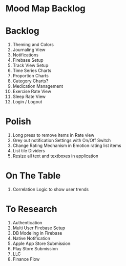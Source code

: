 # Mood Map Backlog

# Backlog

1. Theming and Colors
2. Journaling View
3. Notifications
4. Firebase Setup
5. Track View Setup
6. Time Series Charts
7. Proportion Charts
8. Category Charts?
9. Medication Management
10. Exercise Rate View
11. Sleep Rate View
12. Login / Logout

# Polish

1. Long press to remove items in Rate view
2. Grey out notification Settings with On/Off Switch
3. Change Rating Mechanism in Emotion rating list items
4. List tile Dividers
5. Resize all text and textboxes in application

# On The Table

1. Correlation Logic to show user trends

# To Research

1. Authentication
2. Multi User Firebase Setup
3. DB Modeling in Firebase
4. Native Notification
5. Apple App Store Submission
6. Play Store Submission
7. LLC
8. Finance Flow
